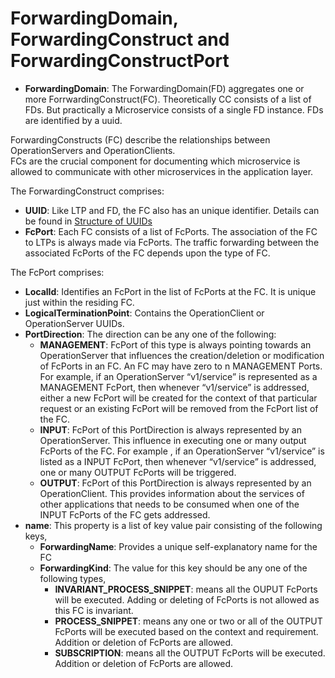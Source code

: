 # ForwardingDomain, ForwardingConstruct and ForwardingConstructPort



- **ForwardingDomain**: The ForwardingDomain(FD) aggregates one or more ForrwardingConstruct(FC). Theoretically CC consists of a list of FDs. But practically a Microservice consists of a single FD instance. FDs are identified by a uuid.




ForwardingConstructs (FC) describe the relationships between OperationServers and OperationClients.  
FCs are the crucial component for documenting which microservice is allowed to communicate with other microservices in the application layer.  

The ForwardingConstruct comprises:
- **UUID**: Like LTP and FD, the FC also has an unique identifier. Details can be found in [Structure of UUIDs](../../Names/StructureOfUuids/StructureOfUuids.md)  
- **FcPort**: Each FC consists of a list of FcPorts. The association of the FC to LTPs is always made via FcPorts. The traffic forwarding between the associated FcPorts of the FC depends upon the type of FC.  

The FcPort comprises:
  - **LocalId**: Identifies an FcPort in the list of FcPorts at the FC. It is unique just within the residing FC.  
  - **LogicalTerminationPoint**: Contains the OperationClient or OperationServer UUIDs.  
  - **PortDirection**: The direction can be any one of the following:  
    - **MANAGEMENT**: FcPort of this type is always pointing towards an OperationServer that influences the creation/deletion or modification of FcPorts in an FC. An FC may have zero to n MANAGEMENT Ports. For example, if an OperationServer “v1/service” is represented as a MANAGEMENT FcPort, then whenever “v1/service” is addressed, either a new FcPort will be created for the context of that particular request or an existing FcPort will be removed from the FcPort list of the FC.  
    - **INPUT**: FcPort of this PortDirection is always represented by an OperationServer. This influence in executing one or many output FcPorts of the FC. For example , if an OperationServer “v1/service” is listed as a INPUT FcPort, then whenever “v1/service” is addressed, one or many OUTPUT FcPorts will be triggered.  
    - **OUTPUT**: FcPort of this PortDirection is always represented by an OperationClient. This provides information about the services of other applications that needs to be consumed when one of the INPUT FcPorts of the FC gets addressed.  	
- **name**: This property is a list of key value pair consisting of the following keys,  
  - **ForwardingName**: Provides a unique self-explanatory name for the FC  
  - **ForwardingKind**: The value for this key should be any one of the following types,  
    - **INVARIANT_PROCESS_SNIPPET**: means all the OUPUT FcPorts will be executed. Adding or deleting of FcPorts is not allowed as this FC is invariant.  
    - **PROCESS_SNIPPET**: means any one or two or all of the OUTPUT FcPorts will be executed based on the context and requirement. Addition or deletion of FcPorts are allowed.  
    - **SUBSCRIPTION**: means all the OUTPUT FcPorts will be executed. Addition or deletion of FcPorts are allowed.  

